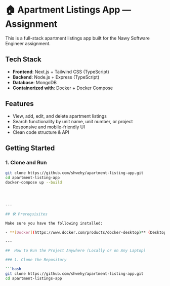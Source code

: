 # 🏠 Apartment Listings App — Assignment

This is a full-stack apartment listings app built for the Nawy Software Engineer assignment.

##  Tech Stack

- **Frontend**: Next.js + Tailwind CSS (TypeScript)
- **Backend**: Node.js + Express (TypeScript)
- **Database**: MongoDB
- **Containerized with**: Docker + Docker Compose

## Features

- View, add, edit, and delete apartment listings
- Search functionality by unit name, unit number, or project
- Responsive and mobile-friendly UI
- Clean code structure & API

##  Getting Started

### 1. Clone and Run

```bash
git clone https://github.com/shwehy/apartment-listing-app.git
cd apartment-listing-app
docker-compose up --build




---

## 🛠️ Prerequisites

Make sure you have the following installed:

- **[Docker](https://www.docker.com/products/docker-desktop)** (Desktop)

---

##  How to Run the Project Anywhere (Locally or on Any Laptop)

### 1. Clone the Repository

```bash
git clone https://github.com/shwehy/apartment-listing-app.git
cd apartment-listings-app

